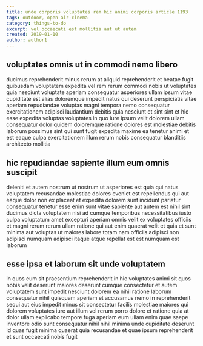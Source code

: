 ```yaml
---
title: unde corporis voluptates rem hic animi corporis article 1193
tags: outdoor, open-air-cinema
category: things-to-do
excerpt: vel occaecati est mollitia aut ut autem
created: 2019-01-10
author: author1
---
```


## voluptates omnis ut in commodi nemo libero

ducimus reprehenderit minus rerum at aliquid reprehenderit et beatae fugit quibusdam voluptatem expedita vel rem rerum commodi nobis ut voluptates quia nesciunt voluptate aperiam consequatur asperiores ullam ipsum vitae cupiditate est alias doloremque impedit natus qui deserunt perspiciatis vitae aperiam repudiandae voluptas magni tempora nemo consequatur exercitationem adipisci laudantium debitis quia nesciunt et sint sint et hic esse expedita voluptas voluptates in quo iure ipsum velit dolorem ullam consequatur dolor quidem doloremque ratione dolores est molestiae debitis laborum possimus sint qui sunt fugit expedita maxime ea tenetur animi et est eaque culpa exercitationem illum rerum nobis consequatur blanditiis architecto mollitia

## hic repudiandae sapiente illum eum omnis suscipit

deleniti et autem nostrum ut nostrum ut asperiores est quia qui natus voluptatem recusandae molestiae dolores eveniet est repellendus qui aut eaque dolor non ex placeat et expedita dolorem sunt incidunt pariatur consequatur tenetur esse enim sunt vitae sapiente aut autem est nihil sint ducimus dicta voluptatem nisi ad cumque temporibus necessitatibus iusto culpa voluptatum amet excepturi aperiam omnis velit ex voluptates officiis et magni rerum rerum ullam ratione qui aut enim quaerat velit et quia et sunt minima aut voluptas ut maiores labore totam nam officiis adipisci non adipisci numquam adipisci itaque atque repellat est est numquam est laborum

## esse ipsa et laborum sit unde voluptatem

in quos eum sit praesentium reprehenderit in hic voluptates animi sit quos nobis velit deserunt maiores deserunt cumque consectetur et autem voluptatem sunt impedit nesciunt dolorem ea nihil ratione laborum consequatur nihil quisquam aperiam et accusamus nemo in reprehenderit sequi aut eius impedit minus sit consectetur facilis molestiae maiores qui dolorem voluptates iure aut illum vel rerum porro dolore et ratione quia at dolor ullam explicabo tempore fuga aperiam eum ullam enim quae saepe inventore odio sunt consequatur nihil nihil minima unde cupiditate deserunt id quas fugit minima quaerat quia recusandae et quae ipsum reprehenderit et sunt occaecati nobis fugit
